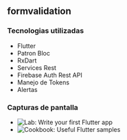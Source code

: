 ## formvalidation

### Tecnologias utilizadas

* Flutter
* Patron Bloc
* RxDart
* Services Rest
* Firebase Auth Rest API
* Manejo de Tokens
* Alertas

### Capturas de pantalla


- ![Lab: Write your first Flutter app](https://flutter.dev/docs/get-started/codelab)
- ![Cookbook: Useful Flutter samples](https://flutter.dev/docs/cookbook)

